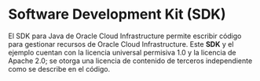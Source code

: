 # Software Development Kit (SDK)

El SDK para Java de Oracle Cloud Infrastructure permite escribir código para gestionar recursos de Oracle Cloud Infrastructure. Este **SDK** y el ejemplo cuentan con la licencia universal permisiva 1.0 y la licencia de Apache 2.0; se otorga una licencia de contenido de terceros independiente como se describe en el código.